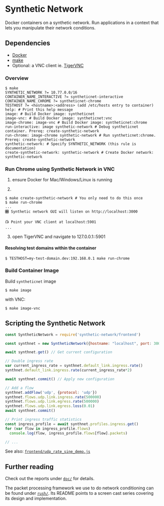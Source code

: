 # Synthetic Network

Docker containers on a synthetic network. Run applications in a context that
lets you manipulate their network conditions.

## Dependencies

- [Docker](https://docs.docker.com/get-docker/)
- [make](https://www.gnu.org/software/make/)
- Optional: a VNC client ie. [TigerVNC](https://tigervnc.org/)

### Overview

```
$ make
SYNTHETIC_NETWORK ?= 10.77.0.0/16
CONTAINER_NAME_INTERACTIVE ?= syntheticnet-interactive
CONTAINER_NAME_CHROME ?= syntheticnet-chrome
TESTHOST ?= <hostname>:<address> (add /etc/hosts entry to container)
help: # Print this help message
image: # Build Docker image: syntheticnet
image-vnc: # Build Docker image: syntheticnet:vnc
image-chrome: image-vnc # Build Docker image: syntheticnet:chrome
run-interactive: image synthetic-network # Debug syntheticnet container. Prereq: create-synthetic-network
run-chrome: image-chrome synthetic-network # Run syntheticnet:chrome. Prereq: create-synthetic-network
synthetic-network: # Specify SYNTHETIC_NETWORK (this rule is documentation)
create-synthetic-network: synthetic-network # Create Docker network: synthetic-network
```

### Run Chrome using Synthetic Network in VNC
1. ensure Docker for Mac/Windows/Linux is running

2.
```
$ make create-synthetic-network # You only need to do this once
$ make run-chrome
...
🎛 Synthetic network GUI will listen on http://localhost:3000

📺 Point your VNC client at localhost:5901
...
```
3. open TigerVNC and navigate to 127.0.0.1::5901

#### Resolving test domains within the container

```
$ TESTHOST=my-test-domain.dev:192.168.0.1 make run-chrome
```

### Build Container Image

Build `syntheticnet` image

```$ make image```

with VNC:

```$ make image-vnc```

## Scripting the Synthetic Network

```js
const SyntheticNetwork = require('synthetic-network/frontend')

const synthnet = new SyntheticNetwork({hostname: "localhost", port: 3000})

await synthnet.get() // Get current configuration

// Double ingress rate
var current_ingress_rate = synthnet.default_link.ingress.rate()
synthnet.default_link.ingress.rate(current_ingress_rate*2)

await synthnet.commit() // Apply new configuration

// Add a flow
synthnet.addFlow('udp', {protocol: 'udp'})
synthnet.flows.udp.link.ingress.rate(500000)
synthnet.flows.udp.link.egress.rate(500000)
synthnet.flows.udp.link.egress.loss(0.01)
await synthnet.commit()

// Print ingress traffic statistics
const ingress_profile = await synthnet.profiles.ingress.get()
for (var flow in ingress_profile.flows)
  console.log(flow, ingress_profile.flows[flow].packets)

// ...
```

See also: [`frontend/udp_rate_sine_demo.js`](frontend/udp_rate_sine_demo.js)

## Further reading

Check out the reports under [`doc/`](doc) for details.

The packet processing framework we use to do network conditioning can be found
under [`rush/`](rush). Its README points to a screen cast series covering its design
and implementation.
